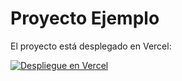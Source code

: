 # Proyecto Ejemplo

El proyecto está desplegado en Vercel:  

[![Despliegue en Vercel](https://img.shields.io/badge/Deployed%20on-Vercel-blue?logo=vercel)](https://pruebadespliegue-pn9g8fafp-walterfox.vercel.app/)
